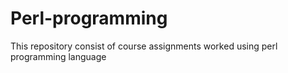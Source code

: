 # Perl-programming
This repository consist of course assignments worked using perl programming language
